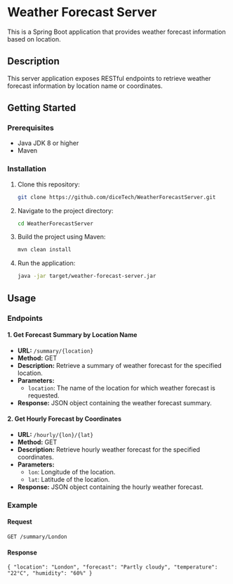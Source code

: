 
# Weather Forecast Server

This is a Spring Boot application that provides weather forecast information based on location.

## Description

This server application exposes RESTful endpoints to retrieve weather forecast information by location name or coordinates.

## Getting Started

### Prerequisites

- Java JDK 8 or higher
- Maven

### Installation

1. Clone this repository:

    ```bash
    git clone https://github.com/diceTech/WeatherForecastServer.git
    ```

2. Navigate to the project directory:

    ```bash
    cd WeatherForecastServer
    ```

3. Build the project using Maven:

    ```bash
    mvn clean install
    ```

4. Run the application:

    ```bash
    java -jar target/weather-forecast-server.jar
    ```

## Usage

### Endpoints

#### 1. Get Forecast Summary by Location Name

- **URL:** `/summary/{location}`
- **Method:** GET
- **Description:** Retrieve a summary of weather forecast for the specified location.
- **Parameters:**
  - `location`: The name of the location for which weather forecast is requested.
- **Response:** JSON object containing the weather forecast summary.

#### 2. Get Hourly Forecast by Coordinates

- **URL:** `/hourly/{lon}/{lat}`
- **Method:** GET
- **Description:** Retrieve hourly weather forecast for the specified coordinates.
- **Parameters:**
  - `lon`: Longitude of the location.
  - `lat`: Latitude of the location.
- **Response:** JSON object containing the hourly weather forecast.

### Example

#### Request

```http
GET /summary/London

```
#### Response

`{
  "location": "London",
  "forecast": "Partly cloudy",
  "temperature": "22°C",
  "humidity": "60%"
}`
